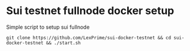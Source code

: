 <h1>Sui testnet fullnode docker setup</h1>

Simple script to setup sui fullnode

```git clone https://github.com/LexPrime/sui-docker-testnet && cd sui-docker-testnet && ./start.sh```

